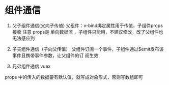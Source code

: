 # 组件通信
1. 父子组件通信(父向子传值)
    父组件：v-bind绑定属性用于传值，子组件props接收
    注意 props是 单向数据流 ，子组件只能用，不建议修改，改了父组件也无法感应到

2. 子夫组件通信（子向父传值）
    父组件订阅一个事件，子组件通过$emit发布该事件且携带事件参数，让父组件的订
    阅生效

3. 兄弟组件通信
    vuex

props 中的传入的数据要有默认值，就写成对象形式，否则写数组即可